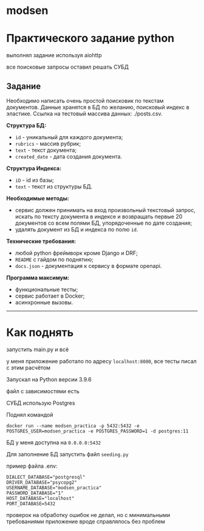 # modsen

# Практического задание python

выполнял задание используя aiohttp

все поисковые запросы оставил решать СУБД

## Задание

Необходимо написать очень простой поисковик по текстам документов. Данные хранятся в БД по желанию, поисковый индекс в эластике.
Ссылка на тестовый массива данных: ./posts.csv. 

__Структура БД:__

- `id` - уникальный для каждого документа;
- `rubrics` - массив рубрик;
- `text` - текст документа;
- `created_date` - дата создания документа.


__Структура Индекса:__

- `iD` - id из базы;
- `text` - текст из структуры БД.


__Необходимые методы:__

- сервис должен принимать на вход произвольный текстовый запрос, искать по тексту документа в индексе и возвращать первые 20 документов со всем полями БД, упорядоченные по дате создания;
- удалять документ из БД и индекса по полю  `id`.

__Технические требования:__

- любой python фреймворк кроме Django и DRF;
- `README` с гайдом по поднятию;
- `docs.json` - документация к сервису в формате openapi.

__Программа максимум:__

- функциональные тесты;
- сервис работает в Docker;
- асинхронные вызовы.


---

# Как поднять

запустить main.py и всё

у меня приложение работало по адресу `localhost:8080`, все тесты писал с этим расчётом

Запускал на Python версии 3.9.6

файл с зависимостями есть

СУБД использую Postgres

Поднял командой

```console
docker run --name modsen_practica -p 5432:5432 -e POSTGRES_USER=modsen_practica -e POSTGRES_PASSWORD=1 -d postgres:11
```

БД у меня доступна на `0.0.0.0:5432`

Для заполнение БД запустить файл `seeding.py`

пример файла .env:
```apacheconf
DIALECT_DATABASE="postgresql"
DRIVER_DATABASE="psycopg2"
USERNAME_DATABASE="modsen_practica"
PASSWORD_DATABASE="1"
HOST_DATABASE="localhost"
PORT_DATABASE=5432
```

проверок на обработку ошибок не делал, но с минимальными требованиями приложение вроде справлялось без проблем